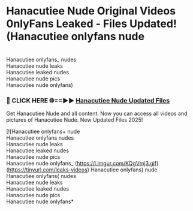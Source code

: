 # Hanacutiee Nude Original Videos 0nlyFans Leaked - Files Updated! (Hanacutiee onlyfans nude<br>
<br>
Hanacutiee onlyfans_ nudes<br>
Hanacutiee nude leaks<br>
Hanacutiee leaked nudes<br>
Hanacutiee nude pics<br>
Hanacutiee nude onlyfans)

<h3>🔴 CLICK HERE 🌐==►► <a href="https://tinyurl.com/leaks-videos" rel="nofollow">Hanacutiee Nude Updated Files</a></h3>

Get Hanacutiee Nude and all content. Now you can access all videos and pictures of Hanacutiee Nude. New Updated Files 2025!

[![Hanacutiee onlyfans+ nude<br>
Hanacutiee onlyfans nudes<br>
Hanacutiee nude leaks<br>
Hanacutiee leaked nudes<br>
Hanacutiee nude pics<br>
Hanacutiee nude onlyfans_
(https://i.imgur.com/KQgVmj3.gif)(https://tinyurl.com/leaks-videos)
Hanacutiee onlyfans) nude<br>
Hanacutiee onlyfans{ nudes<br>
Hanacutiee nude leaks<br>
Hanacutiee leaked nudes<br>
Hanacutiee nude pics<br>
Hanacutiee nude onlyfans*